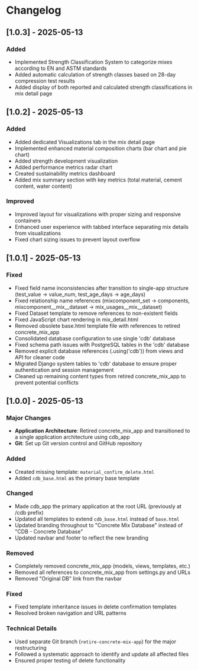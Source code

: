 # Changelog

## [1.0.3] - 2025-05-13

### Added
- Implemented Strength Classification System to categorize mixes according to EN and ASTM standards
- Added automatic calculation of strength classes based on 28-day compression test results
- Added display of both reported and calculated strength classifications in mix detail page

## [1.0.2] - 2025-05-13

### Added
- Added dedicated Visualizations tab in the mix detail page
- Implemented enhanced material composition charts (bar chart and pie chart)
- Added strength development visualization
- Added performance metrics radar chart
- Created sustainability metrics dashboard
- Added mix summary section with key metrics (total material, cement content, water content)

### Improved
- Improved layout for visualizations with proper sizing and responsive containers
- Enhanced user experience with tabbed interface separating mix details from visualizations
- Fixed chart sizing issues to prevent layout overflow

## [1.0.1] - 2025-05-13

### Fixed
- Fixed field name inconsistencies after transition to single-app structure (test_value → value_num, test_age_days → age_days)
- Fixed relationship name references (mixcomponent_set → components, mixcomponent__mix__dataset → mix_usages__mix__dataset)
- Fixed Dataset template to remove references to non-existent fields
- Fixed JavaScript chart rendering in mix_detail.html
- Removed obsolete base.html template file with references to retired concrete_mix_app
- Consolidated database configuration to use single 'cdb' database
- Fixed schema path issues with PostgreSQL tables in the 'cdb' database
- Removed explicit database references (.using('cdb')) from views and API for cleaner code
- Migrated Django system tables to 'cdb' database to ensure proper authentication and session management
- Cleaned up remaining content types from retired concrete_mix_app to prevent potential conflicts

## [1.0.0] - 2025-05-13

### Major Changes
- **Application Architecture**: Retired concrete_mix_app and transitioned to a single application architecture using cdb_app
- **Git**: Set up Git version control and GitHub repository

### Added
- Created missing template: `material_confirm_delete.html`
- Added `cdb_base.html` as the primary base template

### Changed
- Made cdb_app the primary application at the root URL (previously at /cdb prefix)
- Updated all templates to extend `cdb_base.html` instead of `base.html`
- Updated branding throughout to "Concrete Mix Database" instead of "CDB - Concrete Database"
- Updated navbar and footer to reflect the new branding

### Removed
- Completely removed concrete_mix_app (models, views, templates, etc.)
- Removed all references to concrete_mix_app from settings.py and URLs
- Removed "Original DB" link from the navbar

### Fixed
- Fixed template inheritance issues in delete confirmation templates
- Resolved broken navigation and URL patterns

### Technical Details
- Used separate Git branch (`retire-concrete-mix-app`) for the major restructuring
- Followed a systematic approach to identify and update all affected files
- Ensured proper testing of delete functionality
